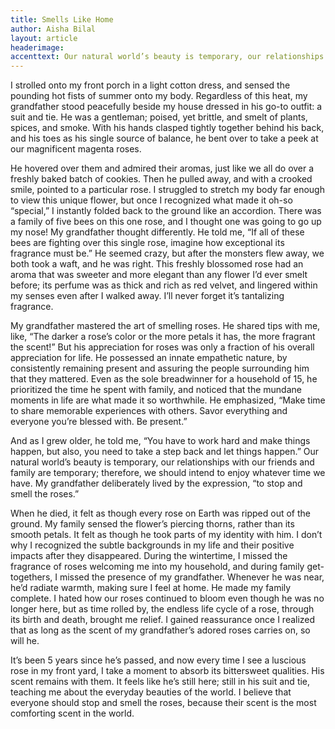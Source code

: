 ```yaml
---
title: Smells Like Home
author: Aisha Bilal
layout: article
headerimage: 
accenttext: Our natural world’s beauty is temporary, our relationships with our friends and family are temporary; therefore, we should intend to enjoy whatever time we have.
---
```

I strolled onto my front porch in a light cotton dress, and sensed the pounding hot fists of summer onto my body. Regardless of this heat, my grandfather stood peacefully beside my house dressed in his go-to outfit: a suit and tie. He was a gentleman; poised, yet brittle, and smelt of plants, spices, and smoke. With his hands clasped tightly together behind his back, and his toes as his single source of balance, he bent over to take a peek at our magnificent magenta roses.

He hovered over them and admired their aromas, just like we all do over a freshly baked batch of cookies. Then he pulled away, and with a crooked smile, pointed to a particular rose. I struggled to stretch my body far enough to view this unique flower, but once I recognized what made it oh-so “special,” I instantly folded back to the ground like an accordion. 
There was a family of five bees on this one rose, and I thought one was going to go up my nose!  My grandfather thought differently. He told me, “If all of these bees are fighting over this single rose, imagine how exceptional its fragrance must be.” He seemed crazy, but after the monsters flew away, we both took a waft, and he was right. This freshly blossomed rose had an aroma that was sweeter and more elegant than any flower I’d ever smelt before; its perfume was as thick and rich as red velvet, and lingered within my senses even after I walked away. I’ll never forget it’s tantalizing fragrance.

My grandfather mastered the art of smelling roses. He shared tips with me, like, “The darker a rose’s color or the more petals it has, the more fragrant the scent!”  But his appreciation for roses was only a fraction of his overall appreciation for life. He possessed an innate empathetic nature, by consistently remaining present and assuring the people surrounding him that they mattered. Even as the sole breadwinner for a household of 15, he prioritized the time he spent with family, and noticed that the mundane moments in life are what made it so worthwhile. He emphasized, “Make time to share memorable experiences with others. Savor everything and everyone you’re blessed with. Be present.”

And as I grew older, he told me, “You have to work hard and make things happen, but also, you need to take a step back and let things happen.” Our natural world’s beauty is temporary, our relationships with our friends and family are temporary; therefore, we should intend to enjoy whatever time we have. My grandfather deliberately lived by the expression, “to stop and smell the roses.”

When he died, it felt as though every rose on Earth was ripped out of the ground. My family sensed the flower’s piercing thorns, rather than its smooth petals. It felt as though he took parts of my identity with him. I don’t why I recognized the subtle backgrounds in my life and their positive impacts after they disappeared. During the wintertime, I missed the fragrance of roses welcoming me into my household, and during family get-togethers, I missed the presence of my grandfather. Whenever he was near, he’d radiate warmth, making sure I feel at home. He made my family complete. I hated how our roses continued to bloom even though he was no longer here, but as time rolled by, the endless life cycle of a rose, through its birth and death, brought me relief. I gained reassurance once I realized that as long as the scent of my grandfather’s adored roses carries on, so will he.
 
It’s been 5 years since he’s passed, and now every time I see a luscious rose in my front yard, I take a moment to absorb its bittersweet qualities. His scent remains with them. It feels like he’s still here; still in his suit and tie, teaching me about the everyday beauties of the world. I believe that everyone should stop and smell the roses, because their scent is the most comforting scent in the world. 

